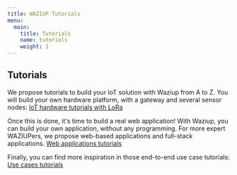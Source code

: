 ```yaml
---
title: WAZIUP Tutorials
menu:
  main:
    title: Tutorials
    name: tutorials
    weight: 1
---
```


## Tutorials
We propose tutorials to build your IoT solution with Waziup from A to Z.
You will build your own hardware platform, with a gateway and several sensor nodes:
[IoT hardware tutorials with LoRa](hardware)

Once this is done, it's time to build a real web application!
With Waziup, you can build your own application, without any programming.
For more expert WAZIUPers, we propose web-based applications and full-stack applications.
[Web applications tutorials](software)

Finally, you can find more inspiration in those end-to-end use case tutorials:
[Use cases tutorials](usecases)
